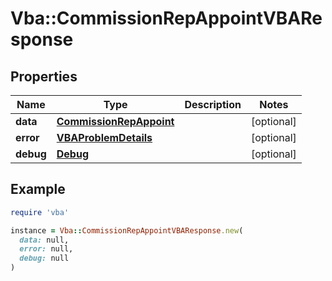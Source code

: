 # Vba::CommissionRepAppointVBAResponse

## Properties

| Name | Type | Description | Notes |
| ---- | ---- | ----------- | ----- |
| **data** | [**CommissionRepAppoint**](CommissionRepAppoint.md) |  | [optional] |
| **error** | [**VBAProblemDetails**](VBAProblemDetails.md) |  | [optional] |
| **debug** | [**Debug**](Debug.md) |  | [optional] |

## Example

```ruby
require 'vba'

instance = Vba::CommissionRepAppointVBAResponse.new(
  data: null,
  error: null,
  debug: null
)
```

